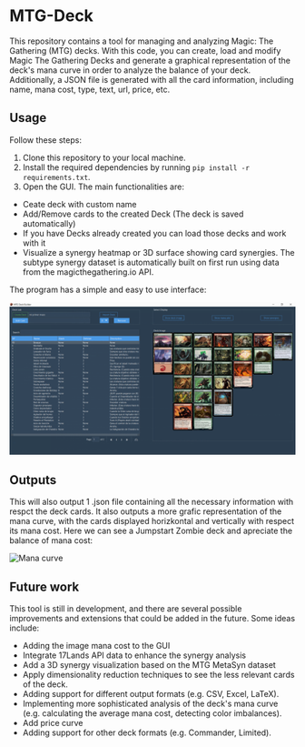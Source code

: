# MTG-Deck
This repository contains a tool for managing and analyzing Magic: The Gathering (MTG) decks. 
With this code, you can create, load and modify Magic The Gathering Decks and generate a graphical representation of the deck's mana curve in order to analyze the balance of your deck. Additionally, a JSON file is generated with all the card information, including name, mana cost, type, text, url, price, etc.

## Usage

Follow these steps:

1. Clone this repository to your local machine.
2. Install the required dependencies by running `pip install -r requirements.txt`.
3. Open the GUI. The main functionalities are:
  - Ceate deck with custom name
  - Add/Remove cards to the created Deck (The deck is saved automatically)
  - If you have Decks already created you can load those decks and work with it
  - Visualize a synergy heatmap or 3D surface showing card synergies.
    The subtype synergy dataset is automatically built on first run using
    data from the magicthegathering.io API.

The program has a simple and easy to use interface:

![GUI](https://github.com/VictorEscribano/MTG-Deck/blob/main/Graphic%20Material/GUI.PNG)


## Outputs

This will also output 1 .json file containing all the necessary information with respct the deck cards.
It also outputs a more grafic representation of the mana curve, with the cards displayed horizkontal and vertically with respect its mana cost.
Here we can see a Jumpstart Zombie deck and apreciate the balance of mana cost:

![Mana curve](https://github.com/VictorEscribano/MTG-Deck/blob/main/Decks/Toxico%20Zombie/deck.png)



## Future work

This tool is still in development, and there are several possible improvements and extensions that could be added in the future. Some ideas include:

- Adding the image mana cost to the GUI
- Integrate 17Lands API data to enhance the synergy analysis
- Add a 3D synergy visualization based on the MTG MetaSyn dataset
- Apply dimensionality reduction techniques to see the less relevant cards of the deck.
- Adding support for different output formats (e.g. CSV, Excel, LaTeX).
- Implementing more sophisticated analysis of the deck's mana curve (e.g. calculating the average mana cost, detecting color imbalances).
- Add price curve
- Adding support for other deck formats (e.g. Commander, Limited).
